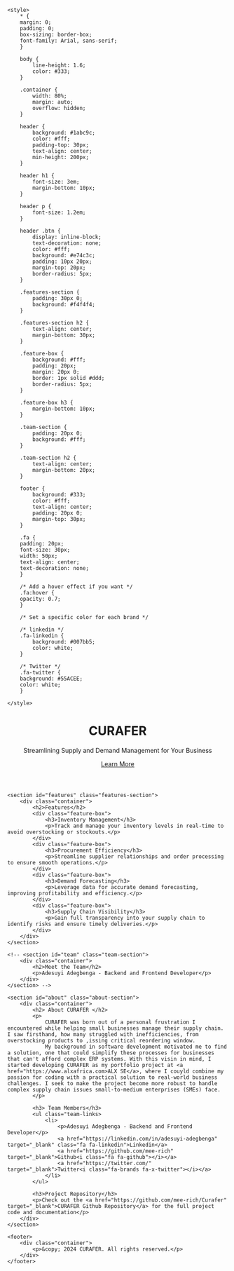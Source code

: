 <!DOCTYPE html>
<html lang="en">
<head>
    <meta charset="UTF-8">
    <meta name="viewport" content="width=device-width, initial-scale=1.0">
    <meta http-equiv="X-UA-Compatible" content="ie=edge">
    <title>CURAFER - Supply and Demand Management</title>
    <link rel="stylesheet" href="https://cdnjs.cloudflare.com/ajax/libs/font-awesome/4.7.0/css/font-awesome.min.css">

    <style>
        * {
        margin: 0;
        padding: 0;
        box-sizing: border-box;
        font-family: Arial, sans-serif;
        }
    
        body {
            line-height: 1.6;
            color: #333;
        }

        .container {
            width: 80%;
            margin: auto;
            overflow: hidden;
        }

        header {
            background: #1abc9c;
            color: #fff;
            padding-top: 30px;
            text-align: center;
            min-height: 200px;
        }

        header h1 {
            font-size: 3em;
            margin-bottom: 10px;
        }

        header p {
            font-size: 1.2em;
        }

        header .btn {
            display: inline-block;
            text-decoration: none;
            color: #fff;
            background: #e74c3c;
            padding: 10px 20px;
            margin-top: 20px;
            border-radius: 5px;
        }

        .features-section {
            padding: 30px 0;
            background: #f4f4f4;
        }

        .features-section h2 {
            text-align: center;
            margin-bottom: 30px;
        }

        .feature-box {
            background: #fff;
            padding: 20px;
            margin: 20px 0;
            border: 1px solid #ddd;
            border-radius: 5px;
        }

        .feature-box h3 {
            margin-bottom: 10px;
        }

        .team-section {
            padding: 20px 0;
            background: #fff;
        }

        .team-section h2 {
            text-align: center;
            margin-bottom: 20px;
        }

        footer {
            background: #333;
            color: #fff;
            text-align: center;
            padding: 20px 0;
            margin-top: 30px;
        }

        .fa {
        padding: 20px;
        font-size: 30px;
        width: 50px;
        text-align: center;
        text-decoration: none;
        }

        /* Add a hover effect if you want */
        .fa:hover {
        opacity: 0.7;
        }

        /* Set a specific color for each brand */

        /* linkedin */
        .fa-linkedin {
            background: #007bb5;
            color: white;
        }

        /* Twitter */
        .fa-twitter {
        background: #55ACEE;
        color: white;
        }

    </style>
</head>
<body>
    <header>
        <div class="container">
            <h1>CURAFER</h1>
            <p>Streamlining Supply and Demand Management for Your Business</p>
            <a href="#features" class="btn">Learn More</a>
        </div>
    </header>

    <section id="features" class="features-section">
        <div class="container">
            <h2>Features</h2>
            <div class="feature-box">
                <h3>Inventory Management</h3>
                <p>Track and manage your inventory levels in real-time to avoid overstocking or stockouts.</p>
            </div>
            <div class="feature-box">
                <h3>Procurement Efficiency</h3>
                <p>Streamline supplier relationships and order processing to ensure smooth operations.</p>
            </div>
            <div class="feature-box">
                <h3>Demand Forecasting</h3>
                <p>Leverage data for accurate demand forecasting, improving profitability and efficiency.</p>
            </div>
            <div class="feature-box">
                <h3>Supply Chain Visibility</h3>
                <p>Gain full transparency into your supply chain to identify risks and ensure timely deliveries.</p>
            </div>
        </div>
    </section>

    <!-- <section id="team" class="team-section">
        <div class="container">
            <h2>Meet the Team</h2>
            <p>Adesuyi Adegbenga - Backend and Frontend Developer</p>
        </div>
    </section> -->

    <section id="about" class="about-section">
        <div class="container">
            <h2> About CURAFER </h2>
            <p>
                CURAFER was born out of a personal frustration I encountered while helping small businesses manage their supply chain. I saw firsthand, how many struggled with inefficiencies, from overstocking products to ,issing critical reordering window.
                My background in software development motivated me to find a solution, one that could simplify these processes for businesses that can't afford complex ERP systems. With this visin in mind, I started developing CURAFER as my portfolio project at <a href="https://www.alxafrica.com>ALX SE</a>, where I couyld combine my passion for coding with a practical solution to real-world business challenges. I seek to make the project become more robust to handle complex supply chain issues small-to-medium enterprises (SMEs) face.
            </p>

            <h3> Team Members</h3>
            <ul class="team-links>
                <li>
                    <p>Adesuyi Adegbenga - Backend and Frontend Developer</p>
                    <a href="https://linkedin.com/in/adesuyi-adegbenga" target="_blank" class="fa fa-linkedin">Linkedin</a>
                    <a href="https://github.com/mee-rich" target="_blank">Github<i class="fa fa-github"></i></a>
                    <a href="https://twitter.com/" target="_blank">Twitter<i class="fa-brands fa-x-twitter"></i></a>
                </li>
            </ul>
            
            <h3>Project Repository</h3>
            <p>Check out the <a href="https://github.com/mee-rich/Curafer" target="_blank">CURAFER Github Repository</a> for the full project code and documentation</p>
        </div> 
    </section>

    <footer>
        <div class="container">
            <p>&copy; 2024 CURAFER. All rights reserved.</p>
        </div>
    </footer>
</body>
</html>
